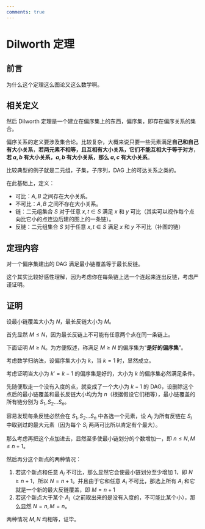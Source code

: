 ```yaml
---
comments: true
---
```


# Dilworth 定理

## 前言

为什么这个定理这么图论又这么数学啊。

## 相关定义

然后 Dilworth 定理是一个建立在偏序集上的东西，偏序集，即存在偏序关系的集合。

偏序关系的定义要涉及集合论。比较复杂，大概来说只要一些元素满足**自己和自己有大小关系**，**若两元素不相等，且互相有大小关系，它们不能互相大于等于对方**，**若 $a,b$ 有大小关系，$a,b$ 有大小关系，那么 $a,c$ 有大小关系**。

比较典型的例子就是二元组，子集，子序列，DAG 上的可达关系之类的。

在此基础上，定义：

- 可比：$A,B$ 之间存在大小关系。
- 不可比：$A,B$ 之间不存在大小关系。
- 链：二元组集合 $S$ 对于任意 $x,t\in S$ 满足 $x$ 和 $y$ 可比（其实可以视作每个点向比它小的点连边后建的图上的一条链）。
- 反链：二元组集合 $S$ 对于任意 $x,t\in S$ 满足 $x$ 和 $y$ 不可比（补图的链）

## 定理内容

对一个偏序集建出的 DAG 满足最小链覆盖等于最长反链。

这个其实比较好感性理解，因为考虑你在每条链上选一个连起来连出反链，考虑严谨证明。

## 证明

设最小链覆盖大小为 $N$，最长反链大小为 $M$。

首先显然 $M\le N$，因为最长反链上不可能有任意两个点在同一条链上。

下面证明 $M\ge N$。为方便叙述，称满足 $M\ge N$ 的偏序集为“**是好的偏序集**”。

考虑数学归纳法，设偏序集大小为 $k$，当 $k=1$ 时，显然成立。

考虑证明当大小为 $k'=k-1$ 的偏序集是好的，大小为 $k$ 的偏序集必然满足条件。

先随便取走一个没有入度的点，就变成了一个大小为 $k-1$ 的 DAG，设删除这个点后的最小链覆盖和最长反链大小均为为 $n$（根据假设它们相等），最小链覆盖的所有链分别为 $S_1,S_2\dots S_n$。

容易发现每条反链必然会在 $S_1,S_2\dots S_n$ 中各选一个元素，设 $A_i$ 为所有反链在 $S_i$ 中取到过的最大元素（因为每个 $S_i$ 两两可比所以肯定有个最大）。

那么考虑再把这个点加进去，显然至多使最小链划分的个数增加一，即 $n\le N,M\le n+1$。

然后再分这个新点的两种情况：

1. 若这个新点和任意 $A_i$ 不可比，那么显然它会使最小链划分至少增加 $1$，即 $N\ge n+1$，所以 $N=n+1$。并且由于它和任意 $A_i$ 不可比，那选上所有 $A_i$ 和它就是一个新的最大反链覆盖，即 $M=n+1$
1. 若这个新点大于某个 $A_i$（之前取出来的是没有入度的，不可能比某个小），那么显然 $N=n,M=n$。

两种情况 $M,N$ 均相等，证毕。
